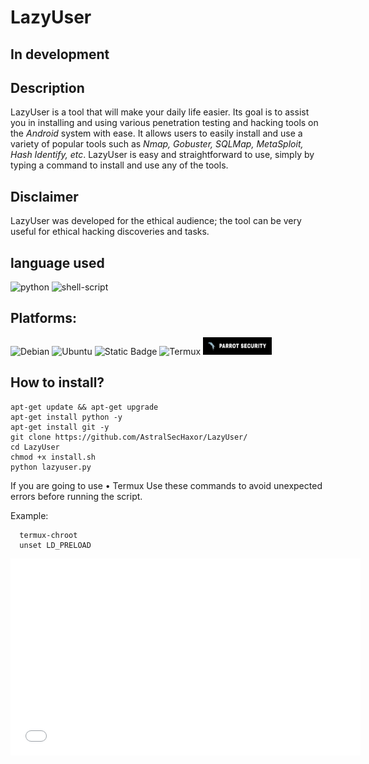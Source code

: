 # LazyUser

## In development

## Description
LazyUser is a tool that will make your daily life easier. Its goal is to assist you in installing and using various penetration testing and hacking tools on the *Android* system with ease. It allows users to easily install and use a variety of popular tools such as *Nmap, Gobuster, SQLMap, MetaSploit, Hash Identify, etc*. LazyUser is easy and straightforward to use, simply by typing a command to install and use any of the tools.
## Disclaimer
LazyUser was developed for the ethical audience; the tool can be very useful for ethical hacking discoveries and tasks.

## language used
![python](https://img.shields.io/badge/Python-3-faea11?labelColor=faea11&style=for-the-badge&logo=python&logoColor=000000&link=https://www.python.org/downloads)
![shell-script](https://img.shields.io/badge/Shell_Script-121011?style=for-the-badge&logo=gnu-bash&logoColor=white)

## Platforms:
![Debian](https://img.shields.io/badge/Debian-gnu?style=for-the-badge&logo=Debian&logoColor=%23ca1717ff&color=%23000000ff)
![Ubuntu](https://img.shields.io/badge/Ubuntu-gnu?style=for-the-badge&logo=Ubuntu&logoColor=%23c1600bff&color=%23000000ff)
![Static Badge](https://img.shields.io/badge/Kal_linux-gnu?style=for-the-badge&logo=Kali%20linux&color=%23000000ff)
![Termux](https://img.shields.io/badge/Termux-linux?style=for-the-badge&logo=android&logoColor=%23ffffffff&color=%23000000ff)
<img loading="lazy" src="src/parrotlogo.jpg" width="110" height="28"/>

## How to install?
```
apt-get update && apt-get upgrade
apt-get install python -y
apt-get install git -y
git clone https://github.com/AstralSecHaxor/LazyUser/
cd LazyUser
chmod +x install.sh
python lazyuser.py
```
If you are going to use • Termux
 Use these commands to avoid unexpected errors before running the script.
 
 Example:
```      
  termux-chroot
  unset LD_PRELOAD 
```
<iframe width="560" height="315" src="src/help.mp4" frameborder="0" allowfullscreen></iframe>